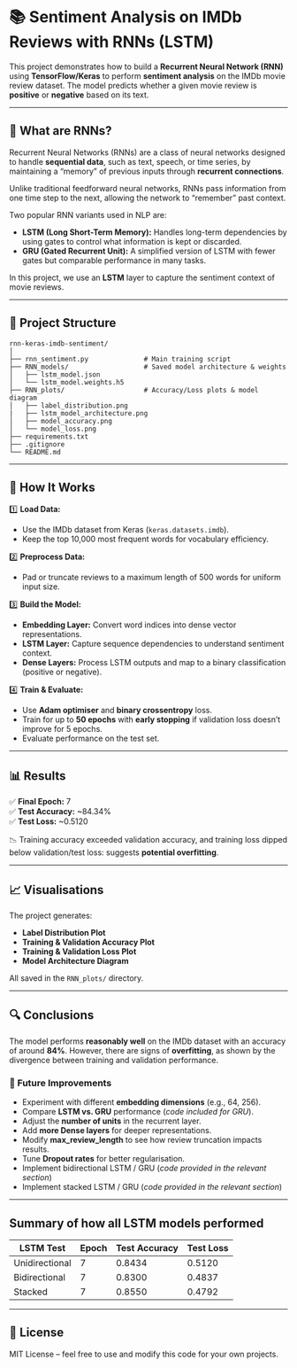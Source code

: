 # 📚 Sentiment Analysis on IMDb Reviews with RNNs (LSTM)

This project demonstrates how to build a **Recurrent Neural Network (RNN)** using **TensorFlow/Keras** to perform **sentiment analysis** on the IMDb movie review dataset. The model predicts whether a given movie review is **positive** or **negative** based on its text.

---

## 🧠 What are RNNs?

Recurrent Neural Networks (RNNs) are a class of neural networks designed to handle **sequential data**, such as text, speech, or time series, by maintaining a “memory” of previous inputs through **recurrent connections**.  

Unlike traditional feedforward neural networks, RNNs pass information from one time step to the next, allowing the network to “remember” past context.  

Two popular RNN variants used in NLP are:
- **LSTM (Long Short-Term Memory):** Handles long-term dependencies by using gates to control what information is kept or discarded.
- **GRU (Gated Recurrent Unit):** A simplified version of LSTM with fewer gates but comparable performance in many tasks.

In this project, we use an **LSTM** layer to capture the sentiment context of movie reviews.

---

## 📂 Project Structure

```
rnn-keras-imdb-sentiment/
│
├── rnn_sentiment.py              # Main training script
├── RNN_models/                   # Saved model architecture & weights
│   ├── lstm_model.json
│   └── lstm_model.weights.h5
├── RNN_plots/                    # Accuracy/Loss plots & model diagram
│   ├── label_distribution.png
|   ├── lstm_model_architecture.png
│   ├── model_accuracy.png
│   └── model_loss.png
├── requirements.txt
├── .gitignore
└── README.md
```

---

## 🚀 How It Works

1️⃣ **Load Data:**  
- Use the IMDb dataset from Keras (`keras.datasets.imdb`).
- Keep the top 10,000 most frequent words for vocabulary efficiency.  

2️⃣ **Preprocess Data:**  
- Pad or truncate reviews to a maximum length of 500 words for uniform input size.

3️⃣ **Build the Model:**  
- **Embedding Layer:** Convert word indices into dense vector representations.  
- **LSTM Layer:** Capture sequence dependencies to understand sentiment context.  
- **Dense Layers:** Process LSTM outputs and map to a binary classification (positive or negative).

4️⃣ **Train & Evaluate:**  
- Use **Adam optimiser** and **binary crossentropy** loss.
- Train for up to **50 epochs** with **early stopping** if validation loss doesn’t improve for 5 epochs.
- Evaluate performance on the test set.

---

## 📊 Results

✅ **Final Epoch:** 7  
✅ **Test Accuracy:** ~84.34%  
✅ **Test Loss:** ~0.5120  

📉 Training accuracy exceeded validation accuracy, and training loss dipped below validation/test loss: suggests **potential overfitting**.

---


## 📈 Visualisations

The project generates:
- **Label Distribution Plot**
- **Training & Validation Accuracy Plot**  
- **Training & Validation Loss Plot**  
- **Model Architecture Diagram**

All saved in the `RNN_plots/` directory.

---

## 🔍 Conclusions

The model performs **reasonably well** on the IMDb dataset with an accuracy of around **84%**. However, there are signs of **overfitting**, as shown by the divergence between training and validation performance.

### 🔧 Future Improvements
- Experiment with different **embedding dimensions** (e.g., 64, 256).
- Compare **LSTM vs. GRU** performance (*code included for GRU*).
- Adjust the **number of units** in the recurrent layer.
- Add **more Dense layers** for deeper representations.
- Modify **max_review_length** to see how review truncation impacts results.
- Tune **Dropout rates** for better regularisation.
- Implement bidirectional LSTM / GRU (*code provided in the relevant section*)
- Implement stacked LSTM / GRU (*code provided in the relevant section*)

---

## Summary of how all LSTM models performed

LSTM Test         | Epoch    | Test Accuracy     | Test Loss
------------------|----------|-------------------|-----------
Unidirectional    | 7        | 0.8434            | 0.5120
Bidirectional     | 7        | 0.8300            | 0.4837
Stacked           | 7        | 0.8550            | 0.4792

---

## 📜 License

MIT License – feel free to use and modify this code for your own projects.
